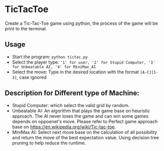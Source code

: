 # TicTacToe
Create a Tic-Tac-Toe game using python, the process of the game will be print to the terminal.

## Usage
- Start the program: `python tictac.py`
- Select the player type: `'1' for user, '2' for Stupid Computer, '3' for Unbeatable AI, '4' for MiniMax_AI`
- Select the move: Type in the desired location with the format `[A-C][1-3]`, case ignored

## Description for Different type of Machine:
- Stupid Computer: which select the valid grid by random.
- Unbeatable AI: An algorithm that plays the game base on heuristic approach. The AI never loses the game and can win some games depends on oppoenet's move. Please refer to Perfect game approach base on https://en.wikipedia.org/wiki/Tic-tac-toe.
- MiniMax AI: Select next move base on the calculation of all possibility and return the move of the best expectation value. Using decision tree pruning to help reduce the runtime.